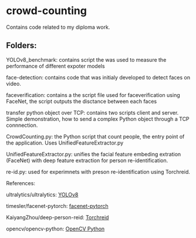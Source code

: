 # crowd-counting
Contains code related to my diploma work.

## Folders:

  YOLOv8_benchmark: contains script the was used to measure the performance of different expoter models
  
  face-detection: contains code that was initialy developed to detect faces on video.
  
  faceverification: contains a the script file used for faceverification using FaceNet, the script outputs the disctance between each faces
  
  transfer python object over TCP: contains two scripts client and server. Simple demonstration, how to send a complex Python object through a TCP connnection.

  CrowdCounting.py: the Python script that count people, the entry point of the application. Uses UnifiedFeatureExtractor.py

  UnifiedFeatureExtractor.py: unifies the facial feature embeding extration (FaceNet) with deep feature extraction for person re-identification.

  re-id.py: used for experimnets with preson re-identification using Torchreid.

References:

ultralytics/ultralytics: [YOLOv8](https://github.com/ultralytics/ultralytics)

timesler/facenet-pytorch: [facenet-pytorch](https://github.com/timesler/facenet-pytorch)

KaiyangZhou/deep-person-reid: [Torchreid](https://github.com/KaiyangZhou/deep-person-reid)

opencv/opencv-python: [OpenCV Python](https://github.com/opencv/opencv-python)





